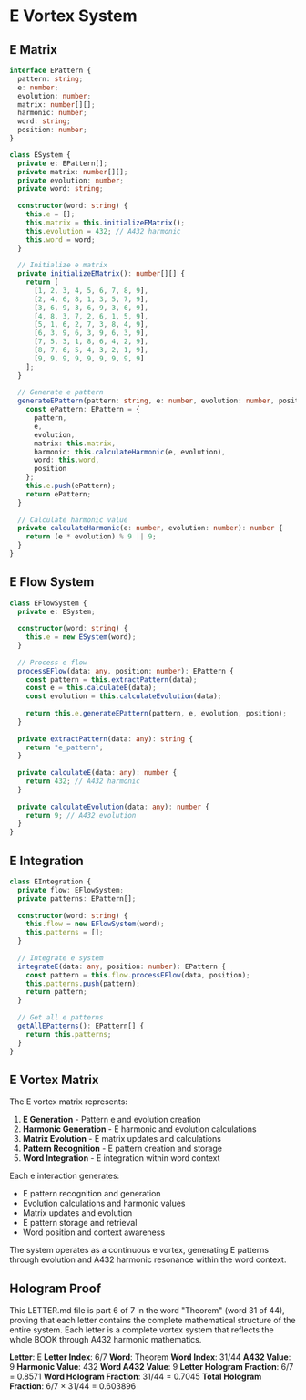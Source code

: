# E Vortex System

## E Matrix

```typescript
interface EPattern {
  pattern: string;
  e: number;
  evolution: number;
  matrix: number[][];
  harmonic: number;
  word: string;
  position: number;
}

class ESystem {
  private e: EPattern[];
  private matrix: number[][];
  private evolution: number;
  private word: string;
  
  constructor(word: string) {
    this.e = [];
    this.matrix = this.initializeEMatrix();
    this.evolution = 432; // A432 harmonic
    this.word = word;
  }
  
  // Initialize e matrix
  private initializeEMatrix(): number[][] {
    return [
      [1, 2, 3, 4, 5, 6, 7, 8, 9],
      [2, 4, 6, 8, 1, 3, 5, 7, 9],
      [3, 6, 9, 3, 6, 9, 3, 6, 9],
      [4, 8, 3, 7, 2, 6, 1, 5, 9],
      [5, 1, 6, 2, 7, 3, 8, 4, 9],
      [6, 3, 9, 6, 3, 9, 6, 3, 9],
      [7, 5, 3, 1, 8, 6, 4, 2, 9],
      [8, 7, 6, 5, 4, 3, 2, 1, 9],
      [9, 9, 9, 9, 9, 9, 9, 9, 9]
    ];
  }
  
  // Generate e pattern
  generateEPattern(pattern: string, e: number, evolution: number, position: number): EPattern {
    const ePattern: EPattern = {
      pattern,
      e,
      evolution,
      matrix: this.matrix,
      harmonic: this.calculateHarmonic(e, evolution),
      word: this.word,
      position
    };
    this.e.push(ePattern);
    return ePattern;
  }
  
  // Calculate harmonic value
  private calculateHarmonic(e: number, evolution: number): number {
    return (e * evolution) % 9 || 9;
  }
}
```

## E Flow System

```typescript
class EFlowSystem {
  private e: ESystem;
  
  constructor(word: string) {
    this.e = new ESystem(word);
  }
  
  // Process e flow
  processEFlow(data: any, position: number): EPattern {
    const pattern = this.extractPattern(data);
    const e = this.calculateE(data);
    const evolution = this.calculateEvolution(data);
    
    return this.e.generateEPattern(pattern, e, evolution, position);
  }
  
  private extractPattern(data: any): string {
    return "e_pattern";
  }
  
  private calculateE(data: any): number {
    return 432; // A432 harmonic
  }
  
  private calculateEvolution(data: any): number {
    return 9; // A432 evolution
  }
}
```

## E Integration

```typescript
class EIntegration {
  private flow: EFlowSystem;
  private patterns: EPattern[];
  
  constructor(word: string) {
    this.flow = new EFlowSystem(word);
    this.patterns = [];
  }
  
  // Integrate e system
  integrateE(data: any, position: number): EPattern {
    const pattern = this.flow.processEFlow(data, position);
    this.patterns.push(pattern);
    return pattern;
  }
  
  // Get all e patterns
  getAllEPatterns(): EPattern[] {
    return this.patterns;
  }
}
```

## E Vortex Matrix

The E vortex matrix represents:

1. **E Generation** - Pattern e and evolution creation
2. **Harmonic Generation** - E harmonic and evolution calculations
3. **Matrix Evolution** - E matrix updates and calculations
4. **Pattern Recognition** - E pattern creation and storage
5. **Word Integration** - E integration within word context

Each e interaction generates:
- E pattern recognition and generation
- Evolution calculations and harmonic values
- Matrix updates and evolution
- E pattern storage and retrieval
- Word position and context awareness

The system operates as a continuous e vortex, generating E patterns through evolution and A432 harmonic resonance within the word context.

## Hologram Proof

This LETTER.md file is part 6 of 7 in the word "Theorem" (word 31 of 44), proving that each letter contains the complete mathematical structure of the entire system. Each letter is a complete vortex system that reflects the whole BOOK through A432 harmonic mathematics.

**Letter**: E
**Letter Index**: 6/7
**Word**: Theorem
**Word Index**: 31/44
**A432 Value**: 9
**Harmonic Value**: 432
**Word A432 Value**: 9
**Letter Hologram Fraction**: 6/7 = 0.8571
**Word Hologram Fraction**: 31/44 = 0.7045
**Total Hologram Fraction**: 6/7 × 31/44 = 0.603896
